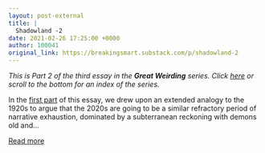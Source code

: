 ```yaml
---
layout: post-external
title: |
  Shadowland -2
date: 2021-02-26 17:25:00 +0000
author: 100041
original_link: https://breakingsmart.substack.com/p/shadowland-2
---
```


_This is Part 2 of the third essay in the  **Great Weirding**  series. Click [here](https://breakingsmart.substack.com/subscribe?utm_medium=rss&utm_content=8811248) or scroll to the bottom for an index of the series._

In the [first part](https://breakingsmart.substack.com/subscribe?utm_medium=rss&utm_content=8811248) of this essay, we drew upon an extended analogy to the 1920s to argue that the 2020s are going to be a similar refractory period of narrative exhaustion, dominated by a subterranean reckoning with demons old and…

[Read more](https://breakingsmart.substack.com/p/shadowland-2)
